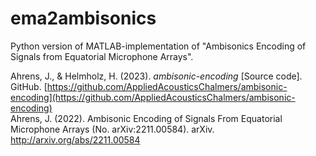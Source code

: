 # ema2ambisonics

Python version of MATLAB-implementation of "Ambisonics Encoding of Signals from Equatorial Microphone Arrays".

Ahrens, J., & Helmholz, H. (2023). *ambisonic-encoding* [Source code]. GitHub. [https://github.com/AppliedAcousticsChalmers/ambisonic-encoding](https://github.com/AppliedAcousticsChalmers/ambisonic-encoding) \
Ahrens, J. (2022). Ambisonic Encoding of Signals From Equatorial Microphone Arrays (No. arXiv:2211.00584). arXiv. http://arxiv.org/abs/2211.00584
